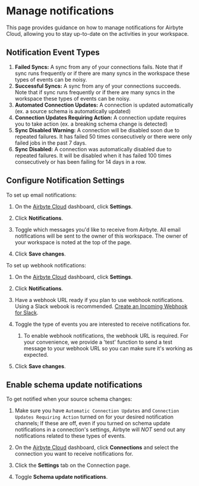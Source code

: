 # Manage notifications

This page provides guidance on how to manage notifications for Airbyte Cloud, allowing you to stay up-to-date on the activities in your workspace. 

## Notification Event Types

1. **Failed Syncs:** A sync from any of your connections fails. Note that if sync runs frequently or if there are many syncs in the workspace these types of events can be noisy.
2. **Successful Syncs:** A sync from any of your connections succeeds. Note that if sync runs frequently or if there are many syncs in the workspace these types of events can be noisy.
3. **Automated Connection Updates:** A connection is updated automatically (ex. a source schema is automatically updated)
4. **Connection Updates Requiring Action:** A connection update requires you to take action (ex. a breaking schema change is detected)
5. **Sync Disabled Warning:** A connection will be disabled soon due to repeated failures. It has failed 50 times consecutively or there were only failed jobs in the past 7 days.
6. **Sync Disabled:** A connection was automatically disabled due to repeated failures. It will be disabled when it has failed 100 times consecutively or has been failing for 14 days in a row.

## Configure Notification Settings

To set up email notifications:

1. On the [Airbyte Cloud](http://cloud.airbyte.com) dashboard, click **Settings**.

2. Click **Notifications**.

3. Toggle which messages you'd like to receive from Airbyte. All email notifications will be sent to the owner of this workspace. The owner of your workspace is noted at the top of the page.

4. Click **Save changes**.

To set up webhook notifications:

1. On the [Airbyte Cloud](http://cloud.airbyte.com) dashboard, click **Settings**.

2. Click **Notifications**.

3. Have a webhook URL ready if you plan to use webhook notifications. Using a Slack webook is recommended. [Create an Incoming Webhook for Slack](https://api.slack.com/messaging/webhooks).

4. Toggle the type of events you are interested to receive notifications for. 
	1. To enable webhook notifications, the webhook URL is required. For your convenience, we provide a 'test' function to send a test message to your webhook URL so you can make sure it's working as expected.

5. Click **Save changes**.

## Enable schema update notifications

To get notified when your source schema changes: 
1. Make sure you have `Automatic Connection Updates` and `Connection Updates Requiring Action` turned on for your desired notification channels; If these are off, even if you turned on schema update notifications in a connection's settings, Airbyte will *NOT* send out any notifications related to these types of events.

2. On the [Airbyte Cloud](http://cloud.airbyte.com/) dashboard, click **Connections** and select the connection you want to receive notifications for.

3. Click the **Settings** tab on the Connection page.

4. Toggle **Schema update notifications**.

